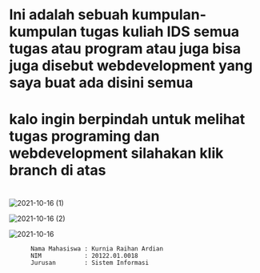 # Ini adalah sebuah kumpulan-kumpulan tugas kuliah IDS semua tugas atau program atau juga bisa juga disebut webdevelopment yang saya buat ada disini semua
# kalo ingin berpindah untuk melihat tugas programing dan webdevelopment silahakan klik branch di atas 
# 
![2021-10-16 (1)](https://user-images.githubusercontent.com/36406297/137530160-9537d6ad-add3-465d-b7a1-0fa9a28322e5.png)


![2021-10-16 (2)](https://user-images.githubusercontent.com/36406297/137530165-53dac8fb-3142-431c-83a2-f76cbacd64cc.png)


![2021-10-16](https://user-images.githubusercontent.com/36406297/137530168-61cfbee3-79fe-41ae-975a-1f1efff6ffb2.png)



          Nama Mahasiswa : Kurnia Raihan Ardian
          NIM            : 20122.01.0018
          Jurusan        : Sistem Informasi
          
